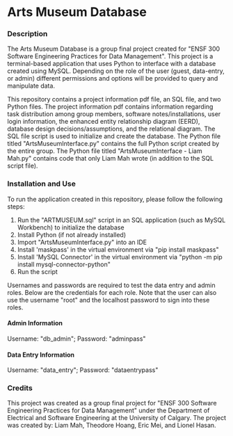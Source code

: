 # Arts Museum Database

### Description
The Arts Museum Database is a group final project created for "ENSF 300 Software Engineering Practices for Data Management". This project is a terminal-based application that uses Python to interface with a database created using MySQL. Depending on the role of the user (guest, data-entry, or admin) different permissions and options will be provided to query and manipulate data.

This repository contains a project information pdf file, an SQL file, and two Python files. The project information pdf contains information regarding task distribution among group members, software notes/installations, user login information, the enhanced entity relationship diagram (EERD), database design decisions/assumptions, and the relational diagram. The SQL file script is used to initialize and create the database. The Python file titled "ArtsMuseumInterface.py" contains the full Python script created by the entire group. The Python file titled "ArtsMuseumInterface - Liam Mah.py" contains code that only Liam Mah wrote (in addition to the SQL script file).

### Installation and Use
To run the application created in this repository, please follow the following steps:
1. Run the "ARTMUSEUM.sql" script in an SQL application (such as MySQL Workbench) to initialize the database
2. Install Python (if not already installed)
3. Import "ArtsMuseumInterface.py" into an IDE
4. Install 'maskpass' in the virtual environment via "pip install maskpass"
5. Install 'MySQL Connector' in the virtual environment via "python -m pip install mysql-connector-python"
6. Run the script

Usernames and passwords are required to test the data entry and admin roles. Below are the credentials for each role. Note that the user can also use the username "root" and the localhost password to sign into these roles.

#### Admin Information
Username: "db_admin"; Password: "adminpass"

#### Data Entry Information
Username: "data_entry"; Password: "dataentrypass"

### Credits
This project was created as a group final project for "ENSF 300 Software Engineering Practices for Data Management" under the Department of Electrical and Software Engineering at the University of Calgary. The project was created by: Liam Mah, Theodore Hoang, Eric Mei, and Lionel Hasan.
